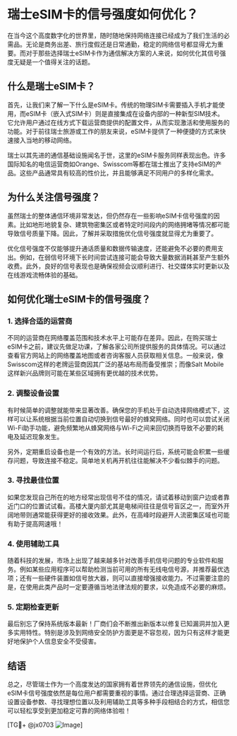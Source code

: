 # 瑞士eSIM卡的信号强度如何优化？

在当今这个高度数字化的世界里，随时随地保持网络连接已经成为了我们生活的必需品。无论是商务出差、旅行度假还是日常通勤，稳定的网络信号都显得尤为重要。而对于那些选择瑞士eSIM卡作为通信解决方案的人来说，如何优化其信号强度无疑是一个值得关注的话题。

## 什么是瑞士eSIM卡？

首先，让我们来了解一下什么是eSIM卡。传统的物理SIM卡需要插入手机才能使用，而eSIM卡（嵌入式SIM卡）则是直接集成在设备内部的一种新型SIM技术。它允许用户通过在线方式下载运营商提供的配置文件，从而实现激活和使用服务的功能。对于前往瑞士旅游或工作的朋友来说，eSIM卡提供了一种便捷的方式来快速接入当地的移动网络。

瑞士以其先进的通信基础设施闻名于世，这里的eSIM卡服务同样表现出色。许多国际知名的电信运营商如Orange、Swisscom等都在瑞士推出了支持eSIM的产品。这些产品通常具有较高的性价比，并且能够满足不同用户的多样化需求。

## 为什么关注信号强度？

虽然瑞士的整体通信环境非常发达，但仍然存在一些影响eSIM卡信号强度的因素。比如地形地貌复杂、建筑物密集区或者特定时间段内的网络拥堵等情况都可能导致信号质量下降。因此，了解并采取措施优化信号强度就显得尤为重要了。

优化信号强度不仅能够提升通话质量和数据传输速度，还能避免不必要的费用支出。例如，在弱信号环境下长时间尝试连接可能会导致大量数据消耗甚至产生额外收费。此外，良好的信号表现也是确保视频会议顺利进行、社交媒体实时更新以及在线游戏流畅体验的基础。

## 如何优化瑞士eSIM卡的信号强度？

### 1. 选择合适的运营商

不同的运营商在网络覆盖范围和技术水平上可能存在差异。因此，在购买瑞士eSIM卡之前，建议先做足功课，了解各家公司所提供服务的具体情况。可以通过查看官方网站上的网络覆盖地图或者咨询客服人员获取相关信息。一般来说，像Swisscom这样的老牌运营商因其广泛的基站布局而备受推崇；而像Salt Mobile这样新兴品牌则可能在某些区域拥有更优越的技术优势。

### 2. 调整设备设置

有时候简单的调整就能带来显著改善。确保您的手机处于自动选择网络模式下，这样可以让系统根据当前位置自动切换到信号最好的蜂窝网络。同时也可以尝试关闭Wi-Fi助手功能，避免频繁地从蜂窝网络与Wi-Fi之间来回切换而导致不必要的耗电及延迟现象发生。

另外，定期重启设备也是一个有效的方法。长时间运行后，系统可能会积累一些缓存问题，导致连接不稳定。简单地关机再开机往往能解决不少看似棘手的问题。

### 3. 寻找最佳位置

如果您发现自己所在的地方经常出现信号不佳的情况，请试着移动到窗户边或者靠近门口的位置试试看。高楼大厦内部尤其是电梯间往往是信号盲区之一，而室外开阔地带则通常能获得更好的接收效果。此外，在高峰时段避开人流密集区域也可能有助于提高网速哦！

### 4. 使用辅助工具

随着科技的发展，市场上出现了越来越多针对改善手机信号问题的专业软件和服务。例如某些应用程序可以帮助检测当前可用的所有无线电信号源，并推荐最优选项；还有一些硬件装置如信号放大器，则可以直接增强接收能力。不过需要注意的是，在使用此类产品时一定要遵循当地法律法规的要求，以免造成不必要的麻烦。

### 5. 定期检查更新

最后别忘了保持系统版本最新！厂商们会不断推出新版本以修复已知漏洞并加入更多实用特性。特别是涉及到网络安全防护方面更是不容忽视，因为只有这样才能更好地保护个人信息安全不受侵害。

## 结语

总之，尽管瑞士作为一个高度发达的国家拥有着世界领先的通信设施，但优化eSIM卡信号强度依然是每位用户都需要重视的事情。通过合理选择运营商、正确设置设备参数、寻找理想位置以及利用辅助工具等多种手段相结合的方式，相信您可以轻松享受到更加稳定可靠的网络体验啦！

[TG💪+ @jx0703 ![Image](https://github.com/user-attachments/assets/dbca1d08-cadb-493c-b0ec-ad6f7a83f270)]